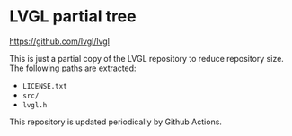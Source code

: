 # LVGL partial tree

https://github.com/lvgl/lvgl

This is just a partial copy of the LVGL repository to reduce repository size.
The following paths are extracted:

- `LICENSE.txt`
- `src/`
- `lvgl.h`

This repository is updated periodically by Github Actions.
